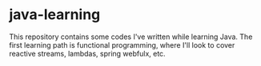 # java-learning
This repository contains some codes I've written while learning Java.
The first learning path is functional programming, where I'll look to cover reactive streams, lambdas, spring webfulx, etc.
